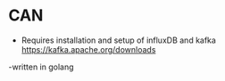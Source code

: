 # CAN
- Requires installation and setup of influxDB and kafka
https://kafka.apache.org/downloads

-written in golang
